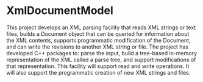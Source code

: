 # XmlDocumentModel
This project develops an XML parsing facility that reads XML strings or text files, builds a Document object that can be queried for information about the XML contents, supports programmatic modification of the Document, and can write the revisions to another XML string or file. The project has developed C++ packages to: parse the input, build a tree-based in-memory representation of the XML called a parse tree, and support modifications of that representation. This facility will support read and write operations. It will also support the programmatic creation of new XML strings and files.
